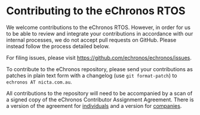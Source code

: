 <!---
eChronos Real-Time Operating System
Copyright (C) 2015  National ICT Australia Limited (NICTA), ABN 62 102 206 173.

This program is free software: you can redistribute it and/or modify
it under the terms of the GNU Affero General Public License as published by
the Free Software Foundation, version 3, provided that these additional
terms apply under section 7:

  No right, title or interest in or to any trade mark, service mark, logo
  or trade name of of National ICT Australia Limited, ABN 62 102 206 173
  ("NICTA") or its licensors is granted. Modified versions of the Program
  must be plainly marked as such, and must not be distributed using
  "eChronos" as a trade mark or product name, or misrepresented as being
  the original Program.

This program is distributed in the hope that it will be useful,
but WITHOUT ANY WARRANTY; without even the implied warranty of
MERCHANTABILITY or FITNESS FOR A PARTICULAR PURPOSE.  See the
GNU Affero General Public License for more details.

You should have received a copy of the GNU Affero General Public License
along with this program.  If not, see <http://www.gnu.org/licenses/>.

@TAG(NICTA_DOC_AGPL)
  -->

Contributing to the eChronos RTOS
=================================

We welcome contributions to the eChronos RTOS.
However, in order for us to be able to review and integrate your contributions in accordance with our internal processes, we do not accept pull requests on GitHub.
Please instead follow the process detailed below.

For filing issues, please visit https://github.com/echronos/echronos/issues.

To contribute to the eChronos repository, please send your contributions as patches in plain text form with a changelog (use `git format-patch`) to `echronos AT nicta.com.au`.

All contributions to the repository will need to be accompanied by a scan of a signed copy of the eChronos Contributor Assignment Agreement.
There is a version of the agreement for [individuals](http://ssrg.nicta.com.au/projects/TS/echronos/CAA-individual.pdf) and a version for [companies](http://ssrg.nicta.com.au/projects/TS/echronos/CAA-entity.pdf).
